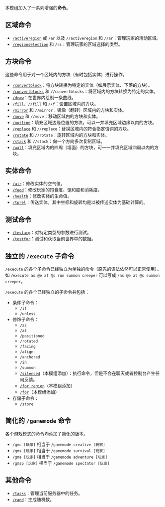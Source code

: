 本模组加入了一系列增强的**命令**。

## 区域命令

- [`/activeregion`](activeregion/zh.md) 或 `/ar` 以及 `//activeregion` 和 `//ar`：管理玩家的活动区域。
- [`/regionselection`](regionselection/zh.md) 和 `/rs`：管理玩家的区域选择的类型。

## 方块命令

这些命令用于对一个区域内的方块（有时包括实体）进行操作。

- [`/convertblock`](convertblock/zh.md)：将方块转换为特定的实体（如展示实体、下落的方块）。
- [`/convertblocks`](convertblocks/zh.md) 和 `//convertblocks`：将区域内的方块转换为特定的实体。
- [`/draw`](draw/zh.md)：在世界内绘制一条曲线。
- [`/fill`](fill/zh.md)、`//fill` 和 `//f`：设置区域内的方块。
- [`/mirror`](mirror/zh.md) 和 `//mirror`：镜像（翻转）区域内的方块和实体。
- [`/move`](move/zh.md) 和 `//move`：移动区域内的方块和实体。
- [`/outline`](outline/zh.md)：填充区域边缘位置的方块，可以一并填充区域边缘以内的方块。
- [`/replace`](replace/zh.md) 和 `//replace`：替换区域内的符合指定谓词的方块。
- [`/rotate`](rotate/zh.md) 和 `//rotate`：旋转区域内的方块和实体。
- [`/stack`](stack/zh.md) 和 `//stack`：向一个方向多次复制区域。
- [`/wall`](wall/zh.md)：填充区域内的四周（墙面）的方块，可一一并填充区域四周以内的方块。

## 实体命令

- [`/air`](air/zh.md)：修改实体的空气值。
- [`/food`](food/zh.md)：修改玩家的饱食度、饱和度和消耗度。
- [`/health`](health/zh.md)：修改实体的生命值。
- [`/tprel`](tprel/zh.md)：传送实体，其中坐标和旋转均是以被传送实体为基础计算的。

## 测试命令

- [`/testarg`](testarg/zh.md)：对特定类型的参数进行测试。
- [`/testfor`](testfor/zh.md)：测试和获取当前世界中的数据。

## 独立的 `/execute` 子命令

`/execute` 的各个子命令已经独立为单独的命令（原先的语法依然可以正常使用）。如 `/execute as @e at @s run summon creeper` 可以写成 `/as @e at @s summon creeper`。

`/execute` 的各个已经独立的子命令共包括：

- 条件子命令：
    - `/if`
    - `/unless`
- 修饰子命令：
    - `/as`
    - `/at`
    - `/positioned`
    - `/rotated`
    - `/facing`
    - `/align`
    - `/anchored`
    - `/in`
    - `/summon`
    - [`/silenced`](silenced/zh.md)（本模组添加）：执行命令，但是不会在聊天或者控制台产生任何反馈。
    - [`/for_region`](for_region/zh.md)（本模组添加）
    - [`/for`](for/zh.md)（本模组添加）
- 存储子命令：
    - `/store`

## 简化的 `/gamemode` 命令

各个游戏模式的命令均添加了简化的版本。

- `/gmc [玩家]` 相当于 `/gamemode creative [玩家]`
- `/gms [玩家]` 相当于 `/gamemode survival [玩家]`
- `/gma [玩家]` 相当于 `/gamemode adventure [玩家]`
- `/gmsp [玩家]` 相当于 `/gamemode spectator [玩家]`

## 其他命令

- [`/tasks`](tasks/zh.md)：管理当前服务器中的任务。
- [`/rand`](rand/zh.md)：生成随机数。